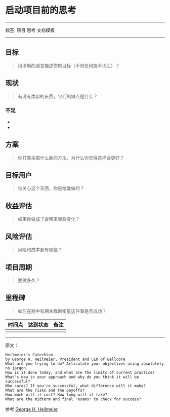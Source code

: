 # 启动项目前的思考

---

标签: 项目 思考 文档模板

---

## 目标

> 用清晰的语言描述你的目标（不带任何技术词汇）？

## 现状

> 有没有类似的东西，它们的缺点是什么？

### 不足

* 
* 

## 方案

> 你打算采取什么新的方法，为什么你觉得这样会更好？

## 目标用户

> 谁关心这个东西，你是给谁做的？

## 收益评估

> 如果你做成了会带来哪些变化？

## 风险评估

> 风险和成本都有哪些？

## 项目周期

> 要做多久？

## 里程碑

> 如何在期中和期末截断衡量这件事是否成功？

|时间点|达到状态|备注|
|------|--------|----|
|      |        |    |

----

原文：
```text
Heilmeier's Catechism
by George H. Heilmeier, President and CEO of Bellcore
What are you trying to do? Articulate your objectives using absolutely no jargon.
How is it done today, and what are the limits of current practice?
What's new in your approach and why do you think it will be successful?
Who cares? If you're successful, what difference will it make?
What are the risks and the payoffs?
How much will it cost? How long will it take?
What are the midterm and final "exams" to check for success?
```
参考 [George H. Heilmeier](http://en.wikipedia.org/wiki/George_H._Heilmeier)
